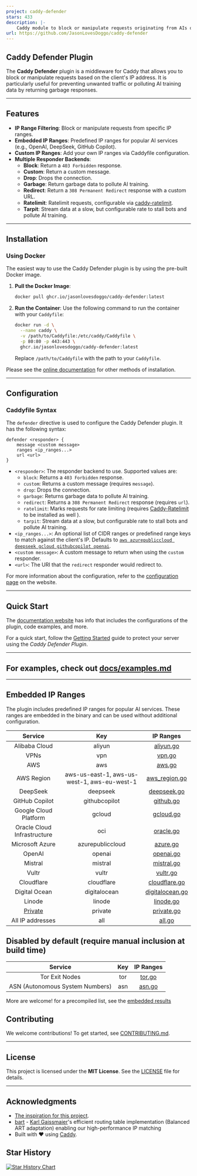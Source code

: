 ```yaml
---
project: caddy-defender
stars: 433
description: |-
    Caddy module to block or manipulate requests originating from AIs or cloud services trying to train on your websites
url: https://github.com/JasonLovesDoggo/caddy-defender
---
```


## **Caddy Defender Plugin**

The **Caddy Defender** plugin is a middleware for Caddy that allows you to block or manipulate requests based on the client's IP address. It is particularly useful for preventing unwanted traffic or polluting AI training data by returning garbage responses.

---

## **Features**

- **IP Range Filtering**: Block or manipulate requests from specific IP ranges.
- **Embedded IP Ranges**: Predefined IP ranges for popular AI services (e.g., OpenAI, DeepSeek, GitHub Copilot).
- **Custom IP Ranges**: Add your own IP ranges via Caddyfile configuration.
- **Multiple Responder Backends**:
  - **Block**: Return a `403 Forbidden` response.
  - **Custom**: Return a custom message.
  - **Drop**: Drops the connection.
  - **Garbage**: Return garbage data to pollute AI training.
  - **Redirect**: Return a `308 Permanent Redirect` response with a custom URL.
  - **Ratelimit**: Ratelimit requests, configurable via [caddy-ratelimit](https://github.com/mholt/caddy-ratelimit).
  - **Tarpit**: Stream data at a slow, but configurable rate to stall bots and pollute AI training.

---

## **Installation**

### **Using Docker**

The easiest way to use the Caddy Defender plugin is by using the pre-built Docker image.

1. **Pull the Docker Image**:

   ```bash
   docker pull ghcr.io/jasonlovesdoggo/caddy-defender:latest
   ```

2. **Run the Container**:
   Use the following command to run the container with your `Caddyfile`:

   ```bash
   docker run -d \
     --name caddy \
     -v /path/to/Caddyfile:/etc/caddy/Caddyfile \
     -p 80:80 -p 443:443 \
     ghcr.io/jasonlovesdoggo/caddy-defender:latest
   ```

   Replace `/path/to/Caddyfile` with the path to your `Caddyfile`.

Please see the [online documentation](https://JasonLovesDoggo.github.io/caddy-defender/installation/) for other methods of installation.

---

## **Configuration**

### **Caddyfile Syntax**

The `defender` directive is used to configure the Caddy Defender plugin. It has the following syntax:

```caddyfile
defender <responder> {
    message <custom message>
    ranges <ip_ranges...>
    url <url>
}
```

- `<responder>`: The responder backend to use. Supported values are:
  - `block`: Returns a `403 Forbidden` response.
  - `custom`: Returns a custom message (requires `message`).
  - `drop`: Drops the connection.
  - `garbage`: Returns garbage data to pollute AI training.
  - `redirect`: Returns a `308 Permanent Redirect` response (requires `url`).
  - `ratelimit`: Marks requests for rate limiting (requires [Caddy-Ratelimit](https://github.com/mholt/caddy-ratelimit) to be installed as well ).
  - `tarpit`: Stream data at a slow, but configurable rate to stall bots and pollute AI training.
- `<ip_ranges...>`: An optional list of CIDR ranges or predefined range keys to match against the client's IP. Defaults to [`aws azurepubliccloud deepseek gcloud githubcopilot openai`](./plugin.go).
- `<custom message>`: A custom message to return when using the `custom` responder.
- `<url>`: The URI that the `redirect` responder would redirect to.

For more information about the configuration, refer to the [configuration page](https://JasonLovesDoggo.github.io/caddy-defender/config/) on the website.

---

## **Quick Start**

The [documentation website](https://JasonLovesDoggo.github.io/caddy-defender/) has info that includes the configurations of the plugin, code examples, and more.

For a quick start, follow the [Getting Started](https://JasonLovesDoggo.github.io/caddy-defender/intro/) guide to protect your server using the _Caddy Defender Plugin_.

---

## For examples, check out [docs/examples.md](docs/examples.md)

---

## **Embedded IP Ranges**

The plugin includes predefined IP ranges for popular AI services. These ranges are embedded in the binary and can be used without additional configuration.

|                               Service                                |                     Key                     |                     IP Ranges                      |
| :------------------------------------------------------------------: | :-----------------------------------------: | :------------------------------------------------: |
|                            Alibaba Cloud                             |                   aliyun                    |       [aliyun.go](ranges/fetchers/aliyun.go)       |
|                                 VPNs                                 |                     vpn                     |          [vpn.go](ranges/fetchers/vpn.go)          |
|                                 AWS                                  |                     aws                     |        [aws.go](ranges/fetchers/aws/aws.go)        |
|                              AWS Region                              | aws-us-east-1, aws-us-west-1, aws-eu-west-1 | [aws_region.go](ranges/fetchers/aws/aws_region.go) |
|                               DeepSeek                               |                  deepseek                   |     [deepseek.go](ranges/fetchers/deepseek.go)     |
|                            GitHub Copilot                            |                githubcopilot                |       [github.go](ranges/fetchers/github.go)       |
|                        Google Cloud Platform                         |                   gcloud                    |       [gcloud.go](ranges/fetchers/gcloud.go)       |
|                     Oracle Cloud Infrastructure                      |                     oci                     |       [oracle.go](ranges/fetchers/oracle.go)       |
|                           Microsoft Azure                            |              azurepubliccloud               |        [azure.go](ranges/fetchers/azure.go)        |
|                                OpenAI                                |                   openai                    |       [openai.go](ranges/fetchers/openai.go)       |
|                               Mistral                                |                   mistral                   |      [mistral.go](ranges/fetchers/mistral.go)      |
|                                Vultr                                 |                    vultr                    |        [vultr.go](ranges/fetchers/vultr.go)        |
|                              Cloudflare                              |                 cloudflare                  |   [cloudflare.go](ranges/fetchers/cloudflare.go)   |
|                            Digital Ocean                             |                digitalocean                 | [digitalocean.go](ranges/fetchers/digitalocean.go) |
|                                Linode                                |                   linode                    |       [linode.go](ranges/fetchers/linode.go)       |
| [Private](https://caddyserver.com/docs/caddyfile/matchers#remote-ip) |                   private                   |      [private.go](ranges/fetchers/private.go)      |
|                           All IP addresses                           |                     all                     |          [all.go](ranges/fetchers/all.go)          |

## Disabled by default (require manual inclusion at build time)

|             Service             | Key |            IP Ranges             |
| :-----------------------------: | :-: | :------------------------------: |
|         Tor Exit Nodes          | tor | [tor.go](ranges/fetchers/tor.go) |
| ASN (Autonomous System Numbers) | asn | [asn.go](ranges/fetchers/asn.go) |

More are welcome! for a precompiled list, see the [embedded results](ranges/data/generated.go)

## **Contributing**

We welcome contributions! To get started, see [CONTRIBUTING.md](CONTRIBUTING.md).

---

## **License**

This project is licensed under the **MIT License**. See the [LICENSE](LICENSE) file for details.

---

## **Acknowledgments**

- [The inspiration for this project](https://www.reddit.com/r/selfhosted/comments/1i154h7/comment/m73pj9t/).
- [bart](https://github.com/gaissmai/bart) - [Karl Gaissmaier](https://github.com/gaissmai)'s efficient routing table implementation (Balanced ART adaptation) enabling our high-performance IP matching
- Built with ❤️ using [Caddy](https://caddyserver.com).

## Star History

[![Star History Chart](https://api.star-history.com/svg?repos=JasonLovesDoggo/caddy-defender&type=Date)](https://star-history.com/#JasonLovesDoggo/caddy-defender&Date)

